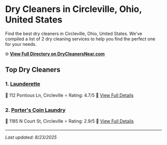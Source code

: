 # Dry Cleaners in Circleville, Ohio, United States

Find the best dry cleaners in Circleville, Ohio, United States. We've compiled a list of 2 dry cleaning services to help you find the perfect one for your needs.

🌐 **[View Full Directory on DryCleanersNear.com](https://drycleanersnear.com/city/US/Ohio/Circleville)**

## Top Dry Cleaners

### 1. [Launderette](https://drycleanersnear.com/dryCleaner/689aa0d22abe37ea0a656870/launderette)
📍 112 Pontious Ln, Circleville
⭐ Rating: 4.7/5
🔗 [View Full Details](https://drycleanersnear.com/dryCleaner/689aa0d22abe37ea0a656870/launderette)

### 2. [Porter's Coin Laundry](https://drycleanersnear.com/dryCleaner/689aa0982abe37ea0a656662/porter-s-coin-laundry)
📍 1185 N Court St, Circleville
⭐ Rating: 2.9/5
🔗 [View Full Details](https://drycleanersnear.com/dryCleaner/689aa0982abe37ea0a656662/porter-s-coin-laundry)


---

*Last updated: 8/23/2025*
